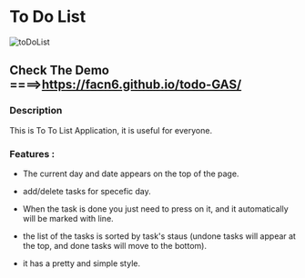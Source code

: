 
# **To Do List**
![toDoList](https://user-images.githubusercontent.com/17203128/61562791-caffbb00-aa7a-11e9-8602-c60f4d79a3be.PNG)
## Check The Demo ====>https://facn6.github.io/todo-GAS/
### Description
This is To To List Application, it is useful for everyone.


### Features :

- The current day and date appears on the top of the page.

- add/delete tasks for specefic day.

- When the task is done you just need to press on it, and it automatically will be marked with line.

- the list of the tasks is sorted by task's staus (undone tasks will appear at the top, and done tasks will move to the bottom).

- it has a pretty and simple style.




